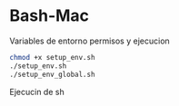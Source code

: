 # Bash-Mac
Variables de entorno
permisos y ejecucion
```bash
chmod +x setup_env.sh 
./setup_env.sh
./setup_env_global.sh
```
Ejecucin de sh